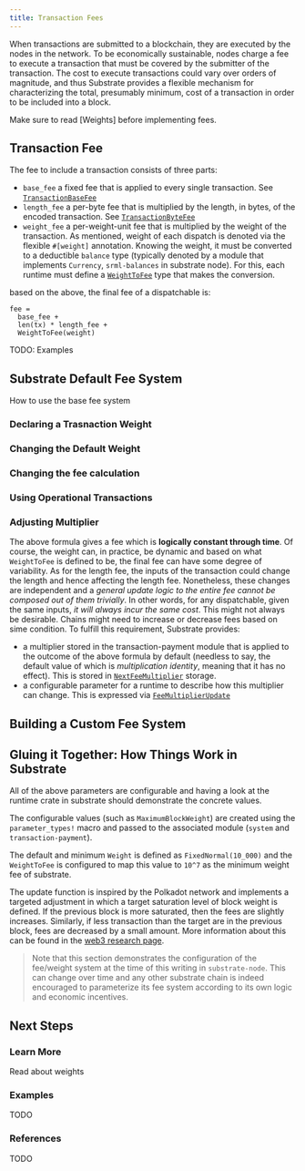 ```yaml
---
title: Transaction Fees
---
```


When transactions are submitted to a blockchain, they are executed by the nodes
in the network. To be economically sustainable, nodes charge a fee to execute a
transaction that must be covered by the submitter of the transaction. The cost
to execute transactions could vary over orders of magnitude, and thus Substrate
provides a flexible mechanism for characterizing the total, presumably minimum,
cost of a transaction in order to be included into a block.

Make sure to read [Weights] before implementing fees.

## Transaction Fee

The fee to include a transaction consists of three parts:

* `base_fee` a fixed fee that is applied to every single transaction. See
  [`TransactionBaseFee`](https://crates.parity.io/srml_transaction_payment/trait.Trait.html#associatedtype.TransactionBaseFee)
* `length_fee` a per-byte fee that is multiplied by the length, in bytes, of the
  encoded transaction. See
  [`TransactionByteFee`](https://crates.parity.io/srml_transaction_payment/trait.Trait.html#associatedtype.TransactionByteFee)
* `weight_fee` a per-weight-unit fee that is multiplied by the weight of the
  transaction. As mentioned, weight of each dispatch is denoted via the flexible
  `#[weight]` annotation. Knowing the weight, it must be converted to a
  deductible `balance` type (typically denoted by a module that implements
  `Currency`, `srml-balances` in substrate node). For this, each runtime must
  define a
  [`WeightToFee`](https://crates.parity.io/srml_transaction_payment/trait.Trait.html#associatedtype.WeightToFee)
  type that makes the conversion.

based on the above, the final fee of a dispatchable is:

```
fee =
  base_fee +
  len(tx) * length_fee +
  WeightToFee(weight)
```

TODO: Examples

## Substrate Default Fee System

How to use the base fee system

### Declaring a Trasnaction Weight

### Changing the Default Weight

### Changing the fee calculation

### Using Operational Transactions

### Adjusting Multiplier
The above formula gives a fee which is __logically constant through time__. Of
course, the weight can, in practice, be dynamic and based on what `WeightToFee`
is defined to be, the final fee can have some degree of variability. As for the
length fee, the inputs of the transaction could change the length and hence
affecting the length fee. Nonetheless, these changes are independent and a
_general update logic to the entire fee cannot be composed out of them
trivially_. In other words, for any dispatchable, given the same inputs, _it
will always incur the same cost_. This might not always be desirable. Chains
might need to increase or decrease fees based on sime condition.  To fulfill
this requirement, Substrate provides:
  - a multiplier stored in the transaction-payment module that is applied to the
    outcome of the above formula by default (needless to say, the default value
    of which is _multiplication identity_, meaning that it has no effect). This
    is stored in
    [`NextFeeMultiplier`](https://crates.parity.io/srml_transaction_payment/struct.Module.html#method.next_fee_multiplier)
    storage.
  - a configurable parameter for a runtime to describe how this multiplier can
    change. This is expressed via
    [`FeeMultiplierUpdate`](https://crates.parity.io/srml_transaction_payment/trait.Trait.html#associatedtype.FeeMultiplierUpdate)

## Building a Custom Fee System



## Gluing it Together: How Things Work in Substrate

All of the above parameters are configurable and having a look at the runtime
crate in substrate should demonstrate the concrete values.

The configurable values (such as `MaximumBlockWeight`) are created using the
`parameter_types!` macro and passed to the associated module (`system` and
`transaction-payment`).

The default and minimum `Weight` is defined as `FixedNormal(10_000)` and the
`WeightToFee` is configured to map this value to `10^7` as the minimum weight
fee of substrate.

The update function is inspired by the Polkadot network and implements a
targeted adjustment in which a target saturation level of block weight is
defined. If the previous block is more saturated, then the fees are slightly
increases. Similarly, if less transaction than the target are in the previous
block, fees are decreased by a small amount. More information about this can be
found in the [web3 research
page](https://research.web3.foundation/en/latest/polkadot/Token%20Economics/#relay-chain-transaction-fees).

> Note that this section demonstrates the configuration of the fee/weight system
> at the time of this writing in `substrate-node`. This can change over time and
> any other substrate chain is indeed encouraged to parameterize its fee system
> according to its own logic and economic incentives.

## Next Steps

### Learn More

Read about weights

### Examples

TODO

### References

TODO


